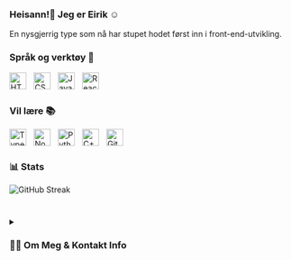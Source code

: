 ### Heisann!👋 Jeg er Eirik ☺️
En nysgjerrig type som nå har stupet hodet først inn i front-end-utvikling.

### Språk og verktøy 🧰

<img align="left" alt="HTML" width="30px" style="padding-right:10px;" src="https://cdn.jsdelivr.net/gh/devicons/devicon/icons/html5/html5-plain.svg" />
<img align="left" alt="CSS" width="30px" style="padding-right:10px;" src="https://cdn.jsdelivr.net/gh/devicons/devicon/icons/css3/css3-plain.svg" />
<img align="left" alt="JavaScript" width="30px" style="padding-right:10px;" src="https://cdn.jsdelivr.net/gh/devicons/devicon/icons/javascript/javascript-plain.svg" />
<img align="left" alt="React" width="30px" style="padding-right:10px;" src="https://cdn.jsdelivr.net/gh/devicons/devicon/icons/react/react-original.svg" />

<br><br>
### Vil lære 📚

<img align="left" alt="TypeScript" width="30px" style="padding-right:10px;" src="https://cdn.jsdelivr.net/gh/devicons/devicon/icons/typescript/typescript-plain.svg" />
<img align="left" alt="NodeJS" width="30px" style="padding-right:10px;" src="https://cdn.jsdelivr.net/gh/devicons/devicon/icons/nodejs/nodejs-original.svg" />
<img align="left" alt="Python" width="30px" style="padding-right:10px;" src="https://cdn.jsdelivr.net/gh/devicons/devicon/icons/python/python-plain.svg" />
<img align="left" alt="C++" width="30px" style="padding-right:10px;" src="https://cdn.jsdelivr.net/gh/devicons/devicon/icons/cplusplus/cplusplus-line.svg" />
<img align="left" alt="GitHub" width="30px" style="padding-right:10px;" src="https://cdn.jsdelivr.net/gh/devicons/devicon/icons/github/github-original.svg" />
<br />

#

### 📊 Stats

<!-- ![Forrest's GitHub stats](https://github-readme-stats.vercel.app/api?username=RealZasin&show_icons=true&theme=algolia) -->

![GitHub Streak](https://streak-stats.demolab.com?user=RealZasin&theme=algolia&border_radius=4.5)

#

<details>
 <summary><h3>👨‍💻 Om Meg & Kontakt Info</h3></summary>
Jeg har alltid vært veldig interessert i gaming, både på konsoller og PC-er. Denne lidenskapen har ført meg til å bytte til PC, som har mye mer å tilby på både spill, programmer og skillsets som man kan lære seg gratis på nett. <br><br>
På grunn av min nysgjerrighet har det ledet meg til blandt annet koding, redigering av video og bilder, streaming, lage content for YouTube, opprette en online store, facebook/tiktok ads og mye mye mer forskjellig. <br><br>
Ved siden av min nerdete side trives jeg godt på treningssenteret, en daglig dose bevegelse er godt for både sinn og kropp. <br><br>
Nå på Kodehodet har jeg blitt introdusert til HTML, CSS, Javascript, React med mer, men disse fire er det jeg føler meg tryggest på til dags dato. <br><br>
Jeg er motivert for å lære meg mer og bli bedre på det jeg allerede kan.<br><br>

#

Kontakt Meg:  <br>
eirikbech@hotmail.com <br>
+47 40546018

<!--
**RealZasin/RealZasin** is a ✨ _special_ ✨ repository because its `README.md` (this file) appears on your GitHub profile.

Here are some ideas to get you started:

- 🔭 I’m currently working on ...
- 🌱 I’m currently learning ...
- 👯 I’m looking to collaborate on ...
- 🤔 I’m looking for help with ...
- 💬 Ask me about ...
- 📫 How to reach me: ...
- 😄 Pronouns: ...
- ⚡ Fun fact: ...
-->
